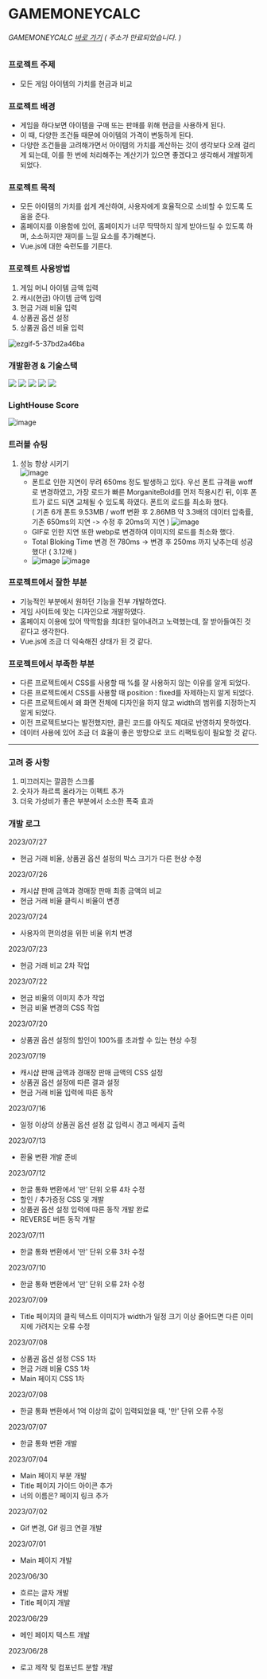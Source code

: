 # GAMEMONEYCALC

###### GAMEMONEYCALC [바로 가기](https://cet4713.cafe24.com/) ( 주소가 만료되었습니다. ) 

### 프로젝트 주제
- 모든 게임 아이템의 가치를 현금과 비교

### 프로젝트 배경
- 게임을 하다보면 아이템을 구매 또는 판매를 위해 현금을 사용하게 된다.
- 이 때, 다양한 조건들 때문에 아이템의 가격이 변동하게 된다.
- 다양한 조건들을 고려해가면서 아이템의 가치를 계산하는 것이 생각보다 오래 걸리게 되는데, 이를 한 번에 처리해주는 계산기가 있으면 좋겠다고 생각해서 개발하게 되었다.

### 프로젝트 목적
- 모든 아이템의 가치를 쉽게 계산하여, 사용자에게 효율적으로 소비할 수 있도록 도움을 준다.
- 홈페이지를 이용함에 있어, 홈페이지가 너무 딱딱하지 않게 받아드릴 수 있도록 하며, 소소하지만 재미를 느낄 요소를 추가해본다.
- Vue.js에 대한 숙련도를 기른다.

### 프로젝트 사용방법
1. 게임 머니 아이템 금액 입력
2. 캐시(현금) 아이템 금액 입력
3. 현금 거래 비율 입력
4. 상품권 옵션 설정
5. 상품권 옵션 비율 입력

![ezgif-5-37bd2a46ba](https://github.com/euntaek419/GameMoneyCalc/assets/100109284/e8eae662-4967-4e4f-86c0-293ac70c98e8)


### 개발환경 & 기술스택
<div>
  <img src="https://img.shields.io/badge/html5-E34F26?style=for-the-badge&logo=html5&logoColor=white">
  <img src="https://img.shields.io/badge/css-1572B6?style=for-the-badge&logo=css3&logoColor=white">
  <img src="https://img.shields.io/badge/javascript-F7DF1E?style=for-the-badge&logo=javascript&logoColor=black">
  <img src='https://img.shields.io/badge/Vue.js-35495E?style=for-the-badge&logo=vuedotjs&logoColor=4FC08D'/>
  <img src="https://img.shields.io/badge/Visual Studio Code-007ACC?style=for-the-badge&logo=Visual Studio Code&logoColor=white"/>
</div>

### LightHouse Score
![image](https://github.com/euntaek419/GameMoneyCalc/assets/100109284/58d51efb-9519-4720-97c8-2f4cafcba131)


### 트러블 슈팅
1. 성능 향상 시키기<br/>
   ![image](https://github.com/euntaek419/GameMoneyCalc/assets/100109284/d4d595e9-9bc7-4b0c-860d-ee7763037ce9)
   - 폰트로 인한 지연이 무려 650ms 정도 발생하고 있다. 우선 폰트 규격을 woff로 변경하였고, 가장 로드가 빠른 MorganiteBold를 먼저 적용시킨 뒤, 이후 폰트가 로드 되면 교체될 수 있도록 하였다. 폰트의 로드를 최소화 했다. <br/> ( 기존 6개 폰트 9.53MB / woff 변환 후 2.86MB 약 3.3배의 데이터 압축률, 기존 650ms의 지연 -> 수정 후 20ms의 지연 )
   ![image](https://github.com/euntaek419/GameMoneyCalc/assets/100109284/d8b852d3-d840-449b-a366-fe8010503bf3)
   - GIF로 인한 지연 또한 webp로 변경하여 이미지의 로드를 최소화 했다. <br/>
   - Total Bloking Time 변경 전 780ms -> 변경 후 250ms 까지 낮추는데 성공했다! ( 3.12배 )
   - ![image](https://github.com/euntaek419/GameMoneyCalc/assets/100109284/0ae4b2e8-910a-47b1-96cb-24fcf776e45c) ![image](https://github.com/euntaek419/GameMoneyCalc/assets/100109284/319056aa-b132-44e2-83c8-87b78a29c3b8)

   



### 프로젝트에서 잘한 부분
- 기능적인 부분에서 원하던 기능을 전부 개발하였다.
- 게임 사이트에 맞는 디자인으로 개발하였다.
- 홈페이지 이용에 있어 딱딱함을 최대한 덜어내려고 노력했는데, 잘 받아들여진 것 같다고 생각한다.
- Vue.js에 조금 더 익숙해진 상태가 된 것 같다.

### 프로젝트에서 부족한 부분
- 다른 프로젝트에서 CSS를 사용할 때 %를 잘 사용하지 않는 이유를 알게 되었다.
- 다른 프로젝트에서 CSS를 사용할 때 position : fixed를 자제하는지 알게 되었다.
- 다른 프로젝트에서 왜 화면 전체에 디자인을 하지 않고 width의 범위를 지정하는지 알게 되었다.
- 이전 프로젝트보다는 발전했지만, 클린 코드를 아직도 제대로 반영하지 못하였다.
- 데이터 사용에 있어 조금 더 효율이 좋은 방향으로 코드 리팩토링이 필요할 것 같다.

---
### 고려 중 사항
1. 미끄러지는 깔끔한 스크롤
2. 숫자가 촤르륵 올라가는 이펙트 추가
3. 더욱 가성비가 좋은 부분에서 소소한 폭죽 효과

### 개발 로그
2023/07/27
* 현금 거래 비율, 상품권 옵션 설정의 박스 크기가 다른 현상 수정

2023/07/26
* 캐시샵 판매 금액과 경매장 판매 최종 금액의 비교
* 현금 거래 비율 클릭시 비율이 변경

2023/07/24
* 사용자의 편의성을 위한 비율 위치 변경

2023/07/23
* 현금 거래 비교 2차 작업

2023/07/22
* 현금 비율의 이미지 추가 작업
* 현금 비율 변경의 CSS 작업

2023/07/20
* 상품권 옵션 설정의 할인이 100%를 초과할 수 있는 현상 수정

2023/07/19
* 캐시샵 판매 금액과 경매장 판매 금액의 CSS 설정
* 상품권 옵션 설정에 따른 결과 설정
* 현금 거래 비율 입력에 따른 동작

2023/07/16
* 일정 이상의 상품권 옵션 설정 값 입력시 경고 메세지 출력

2023/07/13
* 환율 변환 개발 준비

2023/07/12
* 한글 통화 변환에서 '만' 단위 오류 4차 수정
* 할인 / 추가증정 CSS 및 개발
* 상품권 옵션 설정 입력에 따른 동작 개발 완료
* REVERSE 버튼 동작 개발

2023/07/11
* 한글 통화 변환에서 '만' 단위 오류 3차 수정

2023/07/10
* 한글 통화 변환에서 '만' 단위 오류 2차 수정

2023/07/09
* Title 페이지의 클릭 텍스트 이미지가 width가 일정 크기 이상 줄어드면 다른 이미지에 가려지는 오류 수정

2023/07/08
* 상품권 옵션 설정 CSS 1차
* 현금 거래 비율 CSS 1차
* Main 페이지 CSS 1차

2023/07/08
* 한글 통화 변환에서 1억 이상의 값이 입력되었을 때, '만' 단위 오류 수정 

2023/07/07
* 한글 통화 변환 개발

2023/07/04
* Main 페이지 부분 개발
* Title 페이지 가이드 아이콘 추가
* 너의 이름은? 페이지 링크 추가

2023/07/02
* Gif 변경, Gif 링크 연결 개발

2023/07/01
* Main 페이지 개발

2023/06/30
* 흐르는 글자 개발
* Title 페이지 개발

2023/06/29
* 메인 페이지 텍스트 개발

2023/06/28
* 로고 제작 및 컴포넌트 분할 개발
